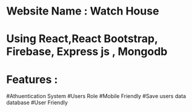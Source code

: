 # Website Name : Watch House
# Using React,React Bootstrap, Firebase, Express js , Mongodb

# Features :
#Athuentication System
#Users Role
#Mobile Friendly
#Save users data database
#User Friendly
